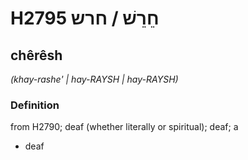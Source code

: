 # H2795 חֵרֵשׁ / חרש

## chêrêsh

_(khay-rashe' | hay-RAYSH | hay-RAYSH)_

### Definition

from H2790; deaf (whether literally or spiritual); deaf; a

- deaf
